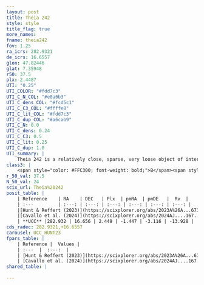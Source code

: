 ```yaml
---
layout: post
title: Theia 242
style: style
title_flag: true
more_names: 
fname: theia242
fov: 1.25
ra_icrs: 282.9321
de_icrs: 16.6557
glon: 47.82446
glat: 7.35948
r50: 37.5
plx: 2.4487
UTI: "0.25"
UTI_COLOR: "#fdd7c3"
UTI_C_N_COL: "#e0a6b3"
UTI_C_dens_COL: "#fcd5c1"
UTI_C_C3_COL: "#ffffe8"
UTI_C_lit_COL: "#fdd7c3"
UTI_C_dup_COL: "#a6cab9"
UTI_C_N: 0.0
UTI_C_dens: 0.24
UTI_C_C3: 0.5
UTI_C_lit: 0.25
UTI_C_dup: 1.0
UTI_summary: |
    Theia 242 is a relatively close, sparse, very loose object of intermediate C3 quality. It was recently reported in the literature.<br><br><span style="color: #99180f; font-weight: bold;">Warning: </span>contains less than 25 stars with <i>P>0.5</i> estimated.
class3: |
    <span style="color: #FFC300; font-weight: bold;">B</span><span style="color: #FFC300; font-weight: bold;">B</span>
r_50_val: 37.5
N_50_val: 24
scix_url: Theia%20242
posit_table: |
    | Reference    | RA    | DEC   | Plx  | pmRA  | pmDE   |  Rv  |
    | :---         | :---: | :---: | :---: | :---: | :---: | :---: |
    |[Hunt & Reffert (2023)](https://scixplorer.org/abs/2023A%26A...673A.114H) | 282.945 | 16.34 | 2.481 | -1.443 | -3.108 | -16.055 |
    |[Cavallo et al. (2024)](https://scixplorer.org/abs/2024AJ....167...12C) | 283.182 | 16.977 | 2.48 | -- | -- | -- |
    | **UCC** |282.932 | 16.656 | 2.449 | -1.447 | -3.116 | -13.928 | 
cds_radec: 282.9321,+16.6557
carousel: UCC_HUNT23
fpars_table: |
    | Reference |  Values |
    | :---  |  :---:  |
    | [Hunt & Reffert (2023)](https://scixplorer.org/abs/2023A%26A...673A.114H) | `AV50=0.34, diffAV50=0.738, MOD50=7.918, logAge50=7.917` |
    | [Cavallo et al. (2024)](https://scixplorer.org/abs/2024AJ....167...12C) | `AV50=0.68, dMod50=8.11, logAge50=7.83, [Fe/H]50=-0.1` |
shared_table: |
    
---
```

